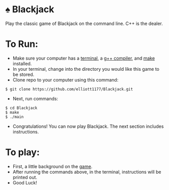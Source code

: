 # :spades: Blackjack
Play the classic game of Blackjack on the command line. C++ is the dealer.

# To Run:
- Make sure your computer has a [terminal](https://towardsdatascience.com/a-quick-guide-to-using-command-line-terminal-96815b97b955), a [g++ compiler](https://www.cs.odu.edu/~zeil/cs250PreTest/latest/Public/installingACompiler/), and [make](https://www.cs.odu.edu/~zeil/cs250PreTest/latest/Public/installingACompiler/) installed.
- In your terminal, change into the directory you would like this game to be stored.
- Clone repo to your computer using this command:
```
$ git clone https://github.com/elliott1177/Blackjack.git
```
- Next, run commands:
```
$ cd Blackjack
$ make
$ ./main
```
- Congratulations! You can now play Blackjack. The next section includes instructions.

# To play:
- First, a little background on the [game](https://bicyclecards.com/how-to-play/blackjack/).
- After running the commands above, in the terminal, instructions will be printed out.
- Good Luck!
